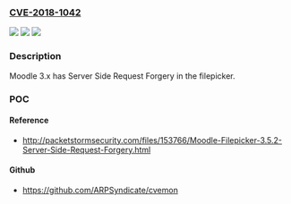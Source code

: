 ### [CVE-2018-1042](https://cve.mitre.org/cgi-bin/cvename.cgi?name=CVE-2018-1042)
![](https://img.shields.io/static/v1?label=Product&message=Moodle%203.x&color=blue)
![](https://img.shields.io/static/v1?label=Version&message=n%2Fa&color=blue)
![](https://img.shields.io/static/v1?label=Vulnerability&message=Server%20Side%20Request%20Forgery&color=brighgreen)

### Description

Moodle 3.x has Server Side Request Forgery in the filepicker.

### POC

#### Reference
- http://packetstormsecurity.com/files/153766/Moodle-Filepicker-3.5.2-Server-Side-Request-Forgery.html

#### Github
- https://github.com/ARPSyndicate/cvemon

